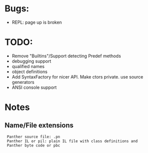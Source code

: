 # Bugs:
- REPL: page up is broken 

# TODO:

- Remove "Builtins"/Support detecting Predef methods
- debugging support
- qualified names
- object definitions
- Add SyntaxFactory for nicer API. Make ctors private. use source generators
- ANSI console support

# Notes

## Name/File extensions

     Panther source file: .pn
     Panther IL or pil: plain IL file with class definitions and
     Panther byte code or pbc
